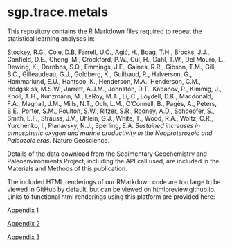 # sgp.trace.metals

This repository contains the R Markdown files required to repeat the statistical learning analyses in:

Stockey, R.G., Cole, D.B, Farrell, U.C., Agić, H., Boag, T.H., Brocks, J.J., Canfield, D.E., Cheng, M., Crockford, P.W., Cui, H., Dahl, T.W., Del Mouro, L., Dewing, K., Dornbos, S.Q., Emmings, J.F., Gaines, R.R., Gibson, T.M., Gill, B.C., Gilleaudeau, G.J., Goldberg, K., Guilbaud, R., Halverson, G., Hammarlund, E.U., Hantsoo, K., Henderson, M.A., Henderson, C.M., Hodgskiss, M.S.W., Jarrett, A.J.M., Johnston, D.T., Kabanov, P., Kimmig, J., Knoll, A.H., Kunzmann, M., LeRoy, M.A., Li, C., Loydell, D.K., Macdonald, F.A., Magnall, J.M., Mills, N.T., Och, L.M., O’Connell, B., Pagès, A., Peters, S.E., Porter, S.M., Poulton, S.W., Ritzer, S.R., Rooney, A.D., Schoepfer, S., Smith, E.F., Strauss, J.V., Uhlein, G.J., White, T., Wood, R.A., Woltz, C.R., Yurchenko, I., Planavsky, N.J., Sperling, E.A. _Sustained increases in atmospheric oxygen and marine productivity in the Neoproterozoic and Paleozoic eras_. Nature Geoscience.

Details of the data download from the Sedimentary Geochemistry and Paleoenvironments Project, including the API call used, are included in the Materials and Methods of this publication. 

The included HTML renderings of our RMarkdown code are too large to be viewed in GitHub by default, but can be viewed on htmlpreview.github.io. Links to functional html renderings using this platform are provided here:

[Appendix 1](https://htmlpreview.github.io/?https://github.com/richardstockey/sgp.trace.metals/blob/main/html-markdown-renderings/SGP-Appendix-1-Data-and-initial-filtering.html)

[Appendix 2](https://htmlpreview.github.io/?https://github.com/richardstockey/sgp.trace.metals/blob/main/html-markdown-renderings/SGP-Appendix-2-Spatial-temporal-bootstrap-and-boxplots.html)

[Appendix 3](https://htmlpreview.github.io/?https://github.com/richardstockey/sgp.trace.metals/blob/main/html-markdown-renderings/SGP-Appendix-3-Monte-Carlo-Random-Forest-Analyses.html)
